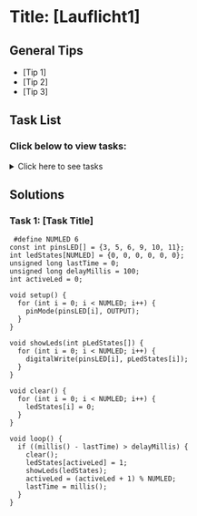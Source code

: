 # Title: [Lauflicht1]

## General Tips
- [Tip 1]
- [Tip 2]
- [Tip 3]

## Task List
### Click below to view tasks:
<details>
  <summary>Click here to see tasks</summary>
  - [Task 1: Enter Task Description]
  
</details>

## Solutions

### Task 1: [Task Title]
```Arduino
 #define NUMLED 6
const int pinsLED[] = {3, 5, 6, 9, 10, 11};
int ledStates[NUMLED] = {0, 0, 0, 0, 0, 0};
unsigned long lastTime = 0;
unsigned long delayMillis = 100;
int activeLed = 0;

void setup() {
  for (int i = 0; i < NUMLED; i++) {
    pinMode(pinsLED[i], OUTPUT);
  }
}

void showLeds(int pLedStates[]) {
  for (int i = 0; i < NUMLED; i++) {
    digitalWrite(pinsLED[i], pLedStates[i]);
  }
}

void clear() {
  for (int i = 0; i < NUMLED; i++) {
    ledStates[i] = 0;
  }
}

void loop() {
  if ((millis() - lastTime) > delayMillis) {
    clear();
    ledStates[activeLed] = 1;
    showLeds(ledStates);
    activeLed = (activeLed + 1) % NUMLED;
    lastTime = millis();
  }
}

